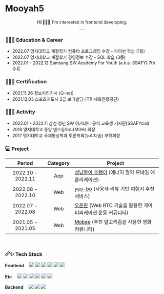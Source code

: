 # Mooyah5

<p align="center">
  Hi!🙋🏻‍♀️ I'm interested in frontend developing. <br />
  ___
</p>



### 👩🏻‍🎓 Education & Career

- 2022.07 명지대학교 계절학기 컴퓨터 프로그래밍 수강  - 파이썬 학습 (1등)
- 2022.07 명지대학교 계절학기 경영정보 수강 - SQL 학습 (3등)
- 2022.01 - 2022.12 Samsung SW Academy For Youth (a.k.a. SSAFY) 7th 수료


### 👩🏻‍🎓 Certification

- 2021.11.26 정보처리기사 (Q-net)
- 2021.12.03 스포츠지도사 2급 보디빌딩 (국민체육진흥공단)


### 👩🏻‍🎓 Activity

- 2022.01 - 2022.11 삼성 청년 SW 아카데미 공식 교육생 기자단(SSAFYcial)
- 2018 명지대학교 중앙 댄스동아리(MGH) 회장
- 2017 명지대학교 국제통상학과 토론학회(누리다솜) 부학회장


### 💻 Project

|      Period       |       Category        | Project                                                      |
| :---------------: | :-------------------: | ------------------------------------------------------------ |
| 2022.10 - 2022.11 |          App          | [성냥팔이 호랭이](https://github.com/mooyah5/horaeng) (에너지 절약 모바일 애플리케이션) |
| 2022.08 - 2022.10 |          Web          | [yeo-bo](https://github.com/mooyah5/yeo-bo) (사용자 리뷰 기반 여행지 추천 서비스) |
| 2022.07 - 2022.08 |          Web         | [오운완](https://github.com/mooyah5/o-un-wan) (Web RTC 기술을 활용한 게이미피케이션 운동 커뮤니티) |
| 2021.05 - 2021.05 |          Web          | [Mobee](https://github.com/mooyah5/Mobee) (추천 알고리즘을 사용한 영화 커뮤니티) |


<br />


<h3 dir="auto"><a id="user-content--tech-stack" class="anchor" aria-hidden="true" href="#-tech-stack"><svg class="octicon octicon-link" viewBox="0 0 16 16" version="1.1" width="16" height="16" aria-hidden="true"><path fill-rule="evenodd" d="M7.775 3.275a.75.75 0 001.06 1.06l1.25-1.25a2 2 0 112.83 2.83l-2.5 2.5a2 2 0 01-2.83 0 .75.75 0 00-1.06 1.06 3.5 3.5 0 004.95 0l2.5-2.5a3.5 3.5 0 00-4.95-4.95l-1.25 1.25zm-4.69 9.64a2 2 0 010-2.83l2.5-2.5a2 2 0 012.83 0 .75.75 0 001.06-1.06 3.5 3.5 0 00-4.95 0l-2.5 2.5a3.5 3.5 0 004.95 4.95l1.25-1.25a.75.75 0 00-1.06-1.06l-1.25 1.25a2 2 0 01-2.83 0z"></path></svg></a><g-emoji class="g-emoji" alias="sparkles" fallback-src="https://github.githubassets.com/images/icons/emoji/unicode/2728.png">✨</g-emoji> Tech Stack</h3>

<p dir="auto">
 
  <b> Frontend　</b>
  <a target="_blank" rel="noopener noreferrer nofollow"><img src="https://img.shields.io/badge/HTML5-E34F26?style=flat-square&amp;logo=HTML5&amp;logoColor=white" style="max-width: 100%;"></a>
  <a target="_blank" rel="noopener noreferrer nofollow"><img src="https://img.shields.io/badge/CSS3-1572B6?style=flat-square&amp;logo=CSS3&amp;logoColor=white" style="max-width: 100%;"></a>
    <img src="https://img.shields.io/badge/JavaScript-F7DF1E?style=flat-square&logo=JavaScript&logoColor=white">
  <img src="https://img.shields.io/badge/React-61DAFB?style=flat-square&logo=React&logoColor=white">
  <img src="https://img.shields.io/badge/Redux-764ABC?style=flat-square&logo=Redux&logoColor=white">
  <a target="_blank" rel="noopener noreferrer nofollow"><img src="https://img.shields.io/badge/Vue.js-4FC08D?style=flat-square&amp;logo=Vue.js&amp;logoColor=white" style="max-width: 100%;"></a><br><br>
  <b>Etc　</b>
  <a target="_blank" rel="noopener noreferrer nofollow"><img src="https://img.shields.io/badge/GitHub-181717?style=flat-square&amp;logo=GitHub&amp;logoColor=white" style="max-width: 100%;"></a>
  <a target="_blank" rel="noopener noreferrer nofollow"><img src="https://img.shields.io/badge/GitLab-FC6D26?style=flat-square&amp;logo=GitLab&amp;logoColor=white" style="max-width: 100%;"></a>
  <a target="_blank" rel="noopener noreferrer nofollow"><img src="https://img.shields.io/badge/Jira-0052CC?style=flat-square&amp;logo=Jira&amp;logoColor=white" style="max-width: 100%;"></a>
  <a target="_blank" rel="noopener noreferrer nofollow"><img src="https://img.shields.io/badge/Notion-000000?style=flat-square&amp;logo=Notion&amp;logoColor=white" style="max-width: 100%;"></a>
  <a target="_blank" rel="noopener noreferrer nofollow"><img src="https://img.shields.io/badge/Mattermost-0058CC?style=flat-square&amp;logo=Mattermost&amp;logoColor=white" style="max-width: 100%;"></a>
  <a target="_blank" rel="noopener noreferrer nofollow"><img src="https://img.shields.io/badge/Mattermost-0058CC?style=flat-square&amp;logo=Mattermost&amp;logoColor=white" style="max-width: 100%;"></a>
 
   <b>Backend　</b>
  <a target="_blank" rel="noopener noreferrer nofollow"><img src="https://img.shields.io/badge/Python-3776AB?style=flat-square&amp;logo=Python&amp;logoColor=white" style="max-width: 100%;"></a>
  <a target="_blank" rel="noopener noreferrer nofollow"><img src="https://img.shields.io/badge/Django-092E20?style=flat-square&amp;logo=Django&amp;logoColor=white" style="max-width: 100%;"></a>
  <img src="https://img.shields.io/badge/MySQL-4479A1?style=flat-square&logo=MySQL&logoColor=white">
  
</p>
